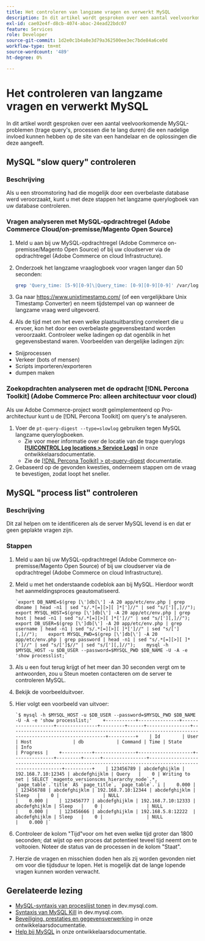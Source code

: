 ```yaml
---
title: Het controleren van langzame vragen en verwerkt MySQL
description: In dit artikel wordt gesproken over een aantal veelvoorkomende MySQL-problemen (trage query's, processen die te lang duren) die een nadelige invloed kunnen hebben op de site van een handelaar en de oplossingen die deze aangeeft.
exl-id: cae02e4f-d8cb-4074-abac-24ead22bdc07
feature: Services
role: Developer
source-git-commit: 1d2e0c1b4a8e3d79a362500ee3ec7bde84a6ce0d
workflow-type: tm+mt
source-wordcount: '489'
ht-degree: 0%

---
```


# Het controleren van langzame vragen en verwerkt MySQL

In dit artikel wordt gesproken over een aantal veelvoorkomende MySQL-problemen (trage query&#39;s, processen die te lang duren) die een nadelige invloed kunnen hebben op de site van een handelaar en de oplossingen die deze aangeeft.

## MySQL &quot;slow query&quot; controleren

### Beschrijving

Als u een stroomstoring had die mogelijk door een overbelaste database werd veroorzaakt, kunt u met deze stappen het langzame querylogboek van uw database controleren.

### Vragen analyseren met MySQL-opdrachtregel (Adobe Commerce Cloud/on-premisse/Magento Open Source)

1. Meld u aan bij uw MySQL-opdrachtregel (Adobe Commerce on-premisse/Magento Open Source) of bij uw cloudserver via de opdrachtregel (Adobe Commerce on cloud Infrastructure).
1. Onderzoek het langzame vraaglogboek voor vragen langer dan 50 seconden:

   ```bash
   grep 'Query_time: [5-9][0-9]\|Query_time: [0-9][0-9][0-9]' /var/log/mysql/mysql-slow.log -A 3
   ```

1. Ga naar <https://www.unixtimestamp.com/> (of een vergelijkbare Unix Timestamp Converter) en neem tijdstempel van op wanneer de langzame vraag werd uitgevoerd.
1. Als de tijd met om het even welke plaatsuitbarsting correleert die u ervoer, kon het door een overbelaste gegevensbestand worden veroorzaakt. Controleer welke ladingen op dat ogenblik in het gegevensbestand waren. Voorbeelden van dergelijke ladingen zijn:

* Snijprocessen
* Verkeer (bots of mensen)
* Scripts importeren/exporteren
* dumpen maken


### Zoekopdrachten analyseren met de opdracht [!DNL Percona Toolkit] (Adobe Commerce Pro: alleen architectuur voor cloud)

Als uw Adobe Commerce-project wordt geïmplementeerd op Pro-architectuur kunt u de [!DNL Percona Toolkit] om query&#39;s te analyseren.

1. Voer de `pt-query-digest --type=slowlog` gebruiken tegen MySQL langzame querylogboeken.
   * Zie voor meer informatie over de locatie van de trage querylogs **[[!UICONTROL Log locations > Service Logs]](https://experienceleague.adobe.com/docs/commerce-cloud-service/user-guide/develop/test/log-locations.html)** in onze ontwikkelaarsdocumentatie.
   * Zie de [[!DNL Percona Toolkit] > pt-query-digest](https://www.percona.com/doc/percona-toolkit/LATEST/pt-query-digest.html#pt-query-digest) documentatie.
1. Gebaseerd op de gevonden kwesties, onderneem stappen om de vraag te bevestigen, zodat loopt het sneller.

## MySQL &quot;process list&quot; controleren

### Beschrijving

Dit zal helpen om te identificeren als de server MySQL levend is en dat er geen geplakte vragen zijn.

### Stappen

1. Meld u aan bij uw MySQL-opdrachtregel (Adobe Commerce on-premisse/Magento Open Source) of bij uw cloudserver via de opdrachtregel (Adobe Commerce on cloud Infrastructure).
1. Meld u met het onderstaande codeblok aan bij MySQL. Hierdoor wordt het aanmeldingsproces geautomatiseerd.

   ```MySQL
   `export DB_NAME=$(grep [\']db[\'] -A 20 app/etc/env.php | grep dbname | head -n1 | sed "s/.*[=][>][ ]*[']//" | sed "s/['][,]//");    export MYSQL_HOST=$(grep [\']db[\'] -A 20 app/etc/env.php | grep host | head -n1 | sed "s/.*[=][>][ ]*[']//" | sed "s/['][,]//");    export DB_USER=$(grep [\']db[\'] -A 20 app/etc/env.php | grep username | head -n1 | sed "s/.*[=][>][ ]*[']//" | sed "s/['][,]//");    export MYSQL_PWD=$(grep [\']db[\'] -A 20 app/etc/env.php | grep password | head -n1 | sed "s/.*[=][>][ ]*[']//" | sed "s/[']$//" | sed "s/['][,]//");    mysql -h $MYSQL_HOST -u $DB_USER --password=$MYSQL_PWD $DB_NAME -U -A -e 'show processlist;`
   ```

1. Als u een fout terug krijgt of het meer dan 30 seconden vergt om te antwoorden, zou u Steun moeten contacteren om de server te controleren MySQL.
1. Bekijk de voorbeelduitvoer.

1. Hier volgt een voorbeeld van uitvoer:

   ```MySQL
   `$ mysql -h $MYSQL_HOST -u $DB_USER --password=$MYSQL_PWD $DB_NAME -U -A -e 'show processlist;'    +-----------+---------------+--------------------+---------------+---------+------+----------------+------------------------------------------------------------------------------------------------------+----------+    | Id        | User          | Host               | db            | Command | Time | State          | Info                                                                                                 | Progress |    +-----------+---------------+--------------------+---------------+---------+------+----------------+------------------------------------------------------------------------------------------------------+----------+    | 123456789 | abcdefghijklm | 192.168.7.10:12345 | abcdefghijklm | Query   |    0 | Writing to net | SELECT `magento_versionscms_hierarchy_node`.*, `page_table`.`title` AS `page_title`, `page_table`.`i |    0.000 |    | 123456788 | abcdefghijklm | 192.168.7.10:12344 | abcdefghijklm | Sleep   |    0 |                | NULL                                                                                                 |    0.000 |    | 123456777 | abcdefghijklm | 192.168.7.10:12333 | abcdefghijklm | Sleep   |    0 |                | NULL                                                                                                 |    0.000 |    | 123456666 | abcdefghijklm | 192.168.5.8:12222  | abcdefghijklm | Sleep   |    0 |                | NULL                                                                                                 |    0.000 |`
   ```

1. Controleer de kolom &quot;Tijd&quot;voor om het even welke tijd groter dan 1800 seconden; dat wijst op een proces dat potentieel teveel tijd neemt om te voltooien. Noteer de status van de processen in de kolom &quot;Staat&quot;.
1. Herzie de vragen en misschien doden hen als zij worden gevonden niet om voor die tijdsduur te lopen. Het is mogelijk dat de lange lopende vragen kunnen worden verwacht.


## Gerelateerde lezing

* [MySQL-syntaxis van proceslijst tonen](https://dev.mysql.com/doc/refman/8.0/en/show-processlist.html) in dev.mysql.com.
* [Syntaxis van MySQL Kill](https://dev.mysql.com/doc/refman/8.0/en/kill.html) in dev.mysql.com.
* [Beveiliging, prestaties en gegevensverwerking](https://devdocs.magento.com/guides/v2.3/ext-best-practices/extension-coding/security-performance-data-bp.html) in onze ontwikkelaarsdocumentatie.
* [Help bij MySQL](https://devdocs.magento.com/guides/v2.3/install-gde/prereq/mysql.html) in onze ontwikkelaarsdocumentatie.
